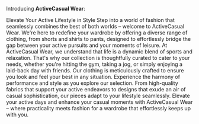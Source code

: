 Introducing **ActiveCasual Wear**: 

Elevate Your Active Lifestyle in Style Step into a world of fashion that seamlessly combines the best of both worlds – welcome to ActiveCasual Wear. We're here to redefine your wardrobe by offering a diverse range of clothing, from shorts and shirts to pants, designed to effortlessly bridge the gap between your active pursuits and your moments of leisure. At ActiveCasual Wear, we understand that life is a dynamic blend of sports and relaxation. That's why our collection is thoughtfully curated to cater to your needs, whether you're hitting the gym, taking a jog, or simply enjoying a laid-back day with friends. Our clothing is meticulously crafted to ensure you look and feel your best in any situation. Experience the harmony of performance and style as you explore our selection. From high-quality fabrics that support your active endeavors to designs that exude an air of casual sophistication, our pieces adapt to your lifestyle seamlessly. Elevate your active days and enhance your casual moments with ActiveCasual Wear – where practicality meets fashion for a wardrobe that effortlessly keeps up with you.
